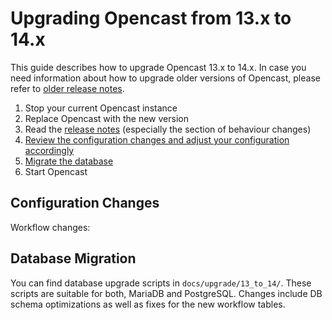 Upgrading Opencast from 13.x to 14.x
====================================

This guide describes how to upgrade Opencast 13.x to 14.x.
In case you need information about how to upgrade older versions of Opencast,
please refer to [older release notes](https://docs.opencast.org).

1. Stop your current Opencast instance
2. Replace Opencast with the new version
3. Read the [release notes](releasenotes.md) (especially the section of behaviour changes)
4. [Review the configuration changes and adjust your configuration accordingly](#configuration-changes)
5. [Migrate the database](#database-migration)
6. Start Opencast

Configuration Changes
---------------------


Workflow changes:


Database Migration
------------------

You can find database upgrade scripts in `docs/upgrade/13_to_14/`. These scripts are suitable for both, MariaDB and
PostgreSQL. Changes include DB schema optimizations as well as fixes for the new workflow tables.

